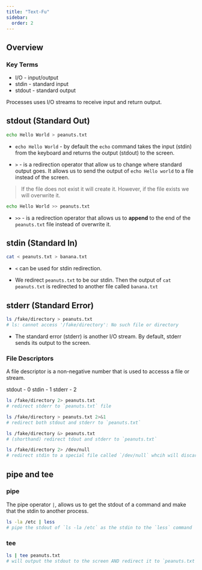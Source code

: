 ```yaml
---
title: "Text-Fu"
sidebar:
  order: 2
---
```


## Overview

### Key Terms

- I/O - input/output
- stdin - standard input
- stdout - standard output

Processes uses I/O streams to receive input and return output.

## stdout (Standard Out)

```bash
echo Hello World > peanuts.txt
```

- `echo Hello World` - by default the `echo` command takes the input (stdin) from the keyboard and returns the output (stdout) to the screen.

- `>` - is a redirection operator that allow us to change where standard output goes. It allows us to send the output of `echo Hello world` to a file instead of the screen.

> If the file does not exist it will create it. However, if the file exists we will overwrite it.

```bash
echo Hello World >> peanuts.txt
```

- `>>` - is a redirection operator that allows us to **append** to the end of the `peanuts.txt` file instead of overwrite it.

## stdin (Standard In)

```bash
cat < peanuts.txt > banana.txt
```

- `<` can be used for stdin redirection.

- We redirect `peanuts.txt` to be our stdin. Then the output of `cat peanuts.txt` is redirected to another file called `banana.txt`

## stderr (Standard Error)

```bash
ls /fake/directory > peanuts.txt
# ls: cannot access '/fake/directory': No such file or directory
```

- The standard error (stderr) is another I/O stream. By default, stderr sends its output to the screen.

### File Descriptors

A file descriptor is a non-negative number that is used to accesss a file or stream.

stdout - 0
stdin - 1
stderr - 2

```bash
ls /fake/directory 2> peanuts.txt
# redirect stderr to `peanuts.txt` file
```

```bash
ls /fake/directory > peanuts.txt 2>&1
# redirect both stdout and stderr to `peanuts.txt`

ls /fake/directory &> peanuts.txt
# (shorthand) redirect tdout and stderr to `peanuts.txt`
```

```bash
ls /fake/directory 2> /dev/null
# redirect stdin to a special file called `/dev/null` whcih will discard any input
```

## pipe and tee

### pipe

The pipe operator `|`, allows us to get the stdout of a command and make that the stdin to another process.

```bash
ls -la /etc | less
# pipe the stdout of `ls -la /etc` as the stdin to the `less` command
```

### tee

```bash
ls | tee peanuts.txt
# will output the stdout to the screen AND redirect it to `peanuts.txt`
```
